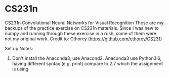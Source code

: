 # CS231n
CS231n Convolutional Neural Networks for Visual Recognition
These are my backups of the practice exercise on CS231n materials.
Since I was new to numpy and running through these exercise in a rush, some of them were not my original work.
Credit to: Cthorey (https://github.com/cthorey/CS231)

Set up Notes:
1. Don't install the Anaconda3, use Anacond2. Anaconda3 use Python3.6, having different syntax (e.g. print) compare to 2.7 which the assignment is using
